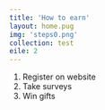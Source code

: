 ```yaml
---
title: 'How to earn'
layout: home.pug
img: 'steps0.png'
collection: test
eile: 2
---
```

1. Register on website
2. Take surveys
3. Win gifts
